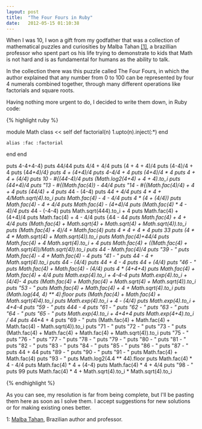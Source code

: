 ```yaml
---
layout: post
title:  "The Four Fours in Ruby"
date:   2012-05-15 01:10:38
---
```


<span class="drops">W</span>hen I was 10, I won a gift from my godfather that was a collection of mathematical puzzles and curiosities by Malba Tahan <a href="#foot-link-1">[1]</a>, a brazillian professor who spent part os his life trying to demonstrate to kids that Math is not hard and is as fundamental for humans as the ability to talk.

In the collection there was this puzzle called The Four Fours, in which the author explained that any number from 0 to 100 can be represented by four 4 numerals combined together, through many different operations like factorials and square roots.

Having nothing more urgent to do, I decided to write them down, in Ruby code:

{% highlight ruby %}

module Math
  class << self
    def factorial(n)
      1.upto(n).inject(:*)
    end

    alias :fac :factorial
  end
end

puts 4-4+4-4}
puts 44/44
puts 4/4 + 4/4
puts (4 + 4 + 4)/4
puts (4-4)/4 + 4
puts (4*4+4)/4}
puts 4 + (4+4)/4
puts 4-4/4 + 4
puts (4+4)/4 * 4
puts 4 + 4 + (4/4)
puts 10 - #{(44-4)/4
puts (Math.log2(4+4) + 4 + 4).to_i
puts (44+4)/4
puts "13 - #{(Math.fac(4)) - 44/4
puts "14 - #{(Math.fac(4)/4) + 4 + 4
puts (44/4) + 4
puts 4*4 - (4-4)
puts 4*4 + 4/4
puts 4 * 4 + 4/Math.sqrt(4).to_i
puts Math.fac(4) - 4 - 4/4
puts 4 * (4 + (4/4))
puts Math.fac(4) - 4 + 4/4
puts Math.fac(4) - (4+4)/4
puts (Math.fac(4) * 4 - 4)/4
puts 4*4 - (-4-4)
puts Math.sqrt(444).to_i + 4
puts Math.fac(4) + (4+4)/4
puts Math.fac(4) + 4 - 4/4
puts {44 - 4*4
puts Math.fac(4) + 4 + 4/4
puts (Math.fac(4) + Math.sqrt(4) + Math.sqrt(4) + Math.sqrt(4)).to_i
puts (Math.fac(4) + 4)/4 + Math.fac(4)
puts 4 * 4 + 4 * 4
puts 33
puts (4 * 4 * Math.sqrt(4) + Math.sqrt(4)).to_i
puts Math.fac(4)+44/4
puts Math.fac(4) + 4 *Math.sqrt(4).to_i + 4
puts Math.fac(4) + ((Math.fac(4) + Math.sqrt(4))/Math.sqrt(4)).to_i
puts 44 - Math.fac(4)/4
puts "39 - "
puts Math.fac(4) - 4 + Math.fac(4) - 4
puts "41 - "
puts 44 - 4 + Math.sqrt(4).to_i
puts 44 - (4/4)
puts 44 + 4 - 4
puts 44 + (4/4)
puts "46 - "
puts Math.fac(4) + Math.fac(4) - (4/4)
puts 4 * (4+4+4)
puts Math.fac(4) + Math.fac(4) + 4/4
puts Math.exp(4).to_i + 4-4-4
puts Math.exp(4).to_i + (4/4)- 4
puts (Math.fac(4) + Math.fac(4) + Math.sqrt(4) + Math.sqrt(4)).to_i
puts "53 - "
puts Math.fac(4) + Math.fac(4) + 4 + Math.sqrt(4).to_i
puts (Math.log(44, 4) ** 4).floor
puts (Math.fac(4) + Math.fac(4) + Math.sqrt(4)*4).to_i
puts Math.exp(4).to_i + 4 - (4/4)
puts Math.exp(4).to_i + 4+4-4
puts "59 - "
puts 4*4*4 - 4
puts "61 - "
puts "62 - "
puts "63 - "
puts "64 - "
puts "65 - "
puts Math.exp(4).to_i + 4+4+4
puts Math.exp(4+4).to_i / 44
puts 4*4*4 + 4
puts "69 - "
puts (Math.fac(4) + Math.fac(4) + Math.fac(4) - Math.sqrt(4)).to_i
puts "71 - "
puts "72 - "
puts "73 - "
puts (Math.fac(4) + Math.fac(4) + Math.fac(4) + Math.sqrt(4)).to_i
puts "75 - "
puts "76 - "
puts "77 - "
puts "78 - "
puts "79 - "
puts "80 - "
puts "81 - "
puts "82 - "
puts "83 - "
puts "84 - "
puts "85 - "
puts "86 - "
puts "87 - "
puts 44 + 44
puts "89 - "
puts "90 - "
puts "91 - "
puts Math.fac(4) + Math.fac(4)
puts "93 - "
puts Math.log2(4.4 ** 44).floor
puts Math.fac(4) * 4 - 4/4
puts Math.fac(4) * 4 + (4-4)
puts Math.fac(4) * 4 + 4/4
puts "98 - "
puts 99
puts Math.fac(4) * 4 + Math.sqrt(4).to_i * Math.sqrt(4).to_i

{% endhighlight %}

As you can see, my resolution is far from being complete, but I'll be pasting them here as soon as I solve them. I accept suggestions for new solutions or for making existing ones better.

<p class="foot-link" id="foot-link-1">1: <a title="Malba Tahan article on Wikipedia" href="http://en.wikipedia.org/wiki/Malba_Tahan">Malba Tahan</a>, Brazilian author and professor.</p>
